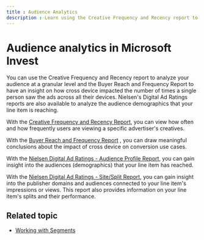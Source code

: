 ```yaml
---
title : Audience Analytics
description : Learn using the Creative Frequency and Recency report to analyze your audience at a granular level and the Buyer Reach and the Frequency Report to have an insight on how cross device impacted the number of times a single person saw the ads across all their devices.
---
```



# Audience analytics in Microsoft Invest

You can use the Creative Frequency and Recency report to analyze your
audience at a granular level and the Buyer Reach and Frequency Report to
have an insight on how cross device impacted the number of times a
single person saw the ads across all their devices. Nielsen's Digital Ad
Ratings reports are also available to analyze the audience demographics
that your line item is reaching.

With the [Creative Frequency and Recency Report](creative-frequency-and-recency-report.md), you can view how
often and how frequently users are viewing a specific advertiser's
creatives.

With the [Buyer Reach and Frequency Report](buyer-reach-and-frequency-report.md)
, you can draw meaningful conclusions about the
impact of cross device on conversion use cases.

With the [Nielsen Digital Ad Ratings - Audience Profile Report](nielsen-dar-audience-profile-report.md), you can gain insight
into the audiences (demographics) that your line item has reached.

With the [Nielsen Digital Ad Ratings - Site/Split Report](nielsen-dar-site-split-report.md), you can gain insight into
the publisher domains and audiences connected to your line item's
impressions or views. This report also provides information on your line
item's splits and their performance.

## Related topic

- [Working with Segments](working-with-segments.md)
